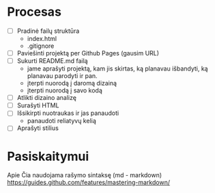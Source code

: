 # Procesas

- [ ] Pradinė failų struktūra
  - index.html
  - .gitignore
- [ ] Paviešinti projektą per Github Pages (gausim URL)
- [ ] Sukurti README.md failą
  - jame aprašyti projektą, kam jis skirtas, ką planavau išbandyti, ką planavau parodyti ir pan.
  - įterpti nuorodą į daromą dizainą
  - įterpti nuorodą į savo kodą
- [ ] Atlikti dizaino analizę
- [ ] Surašyti HTML
- [ ] Išsikirpti nuotraukas ir jas panaudoti
  - panaudoti reliatyvų kelią
- [ ] Aprašyti stilius

# Pasiskaitymui

Apie Čia naudojama rašymo sintaksę (md - markdown)
https://guides.github.com/features/mastering-markdown/